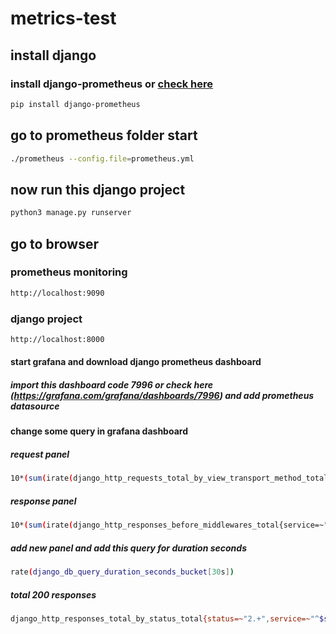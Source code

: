 # metrics-test
## install django 
### install django-prometheus or [check here](https://github.com/korfuri/django-prometheus)
```bash
pip install django-prometheus
```

## go to prometheus folder start  
```bash
./prometheus --config.file=prometheus.yml
```
## now run this django project 
``` bash
python3 manage.py runserver
```

## go to browser 
### prometheus monitoring 
``` bash
http://localhost:9090
```
### django project
``` bash
http://localhost:8000
```

#### start grafana and download django prometheus dashboard 
##### import this dashboard code 7996 or check here (https://grafana.com/grafana/dashboards/7996) and add prometheus datasource

#### change some query in grafana dashboard
##### request panel
```bash
10*(sum(irate(django_http_requests_total_by_view_transport_method_total{service=~"^$service$",view!~"prometheus-django-metrics|healthcheck"}[30s])) by(method, view))
```
##### response panel
```bash
10*(sum(irate(django_http_responses_before_middlewares_total{service=~"^$service$", view!~"prometheus-django-metrics|healthcheck"}[30s])) by(job))
```
##### add new panel and add this query for duration seconds
``` bash
rate(django_db_query_duration_seconds_bucket[30s])
```
##### total 200 responses 
```bash
django_http_responses_total_by_status_total{status=~"2.+",service=~"^$service$"}
```
